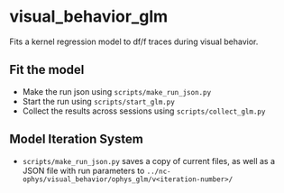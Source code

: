 # visual_behavior_glm
Fits a kernel regression model to df/f traces during visual behavior. 

## Fit the model
- Make the run json using `scripts/make_run_json.py`
- Start the run using `scripts/start_glm.py`
- Collect the results across sessions using `scripts/collect_glm.py`

## Model Iteration System
- `scripts/make_run_json.py` saves a copy of current files, as well as a JSON file with run parameters to `../nc-ophys/visual_behavior/ophys_glm/v<iteration-number>/`
